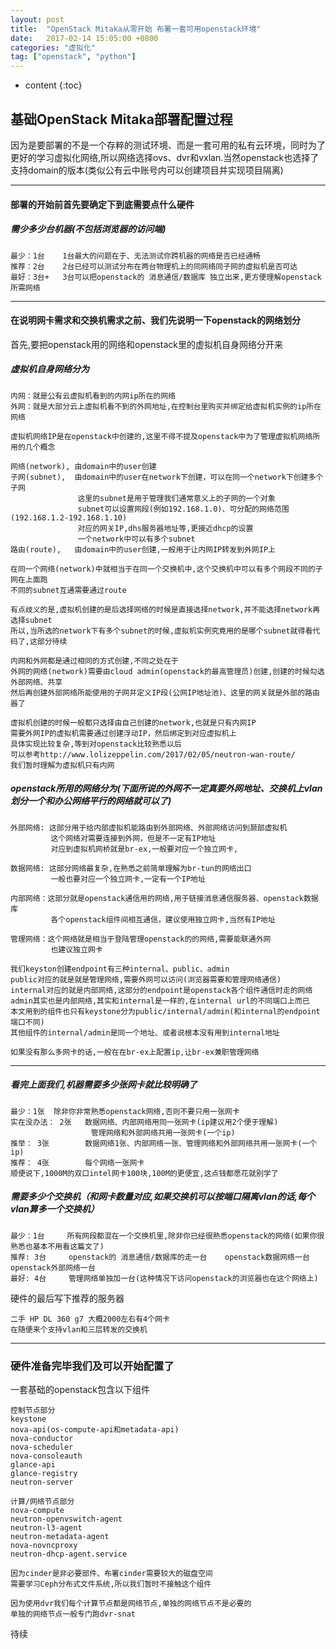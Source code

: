 ```yaml
---
layout: post
title:  "OpenStack Mitaka从零开始 布署一套可用openstack环境"
date:   2017-02-14 15:05:00 +0800
categories: "虚拟化"
tag: ["openstack", "python"]
---
```


* content
{:toc}


## 基础OpenStack Mitaka部署配置过程

因为是要部署的不是一个存粹的测试环境、而是一套可用的私有云环境，同时为了更好的学习虚拟化网络,所以网络选择ovs、dvr和vxlan.当然openstack也选择了支持domain的版本(类似公有云中账号内可以创建项目并实现项目隔离)

---

#### 部署的开始前首先要确定下到底需要点什么硬件

##### 需少多少台机器(不包括浏览器的访问端)

    最少：1台    1台最大的问题在于、无法测试你跨机器的网络是否已经通畅
    推荐：2台    2台已经可以测试分布在两台物理机上的同网络同子网的虚拟机是否可达
    最好：3台+   3台可以把openstack的 消息通信/数据库 独立出来,更方便理解openstack所需网络

---

#### 在说明网卡需求和交换机需求之前、我们先说明一下openstack的网络划分

首先,要把openstack用的网络和openstack里的虚拟机自身网络分开来

##### 虚拟机自身网络分为

    内网：就是公有云虚拟机看到的内网ip所在的网络
    外网：就是大部分云上虚拟机看不到的外网地址,在控制台里购买并绑定给虚拟机实例的ip所在网络

    虚拟机网络IP是在openstack中创建的,这里不得不提及openstack中为了管理虚拟机网络所用的几个概念

    网络(network), 由domain中的user创建
    子网(subnet),  由domain中的user在network下创建，可以在同一个network下创建多个子网
                   这里的subnet是用于管理我们通常意义上的子网的一个对象
                   subnet可以设置网段(例如192.168.1.0)、可分配的网络范围(192.168.1.2-192.168.1.10)
                   对应的网关IP,dhs服务器地址等,更接近dhcp的设置
                   一个network中可以有多个subnet
    路由(route),   由domain中的user创建,一般用于让内网IP转发到外网IP上

    在同一个网络(network)中就相当于在同一个交换机中,这个交换机中可以有多个网段不同的子网在上面跑
    不同的subnet互通需要通过route

    有点歧义的是,虚拟机创建的是后选择网络的时候是直接选择network,并不能选择network再选择subnet
    所以,当所选的network下有多个subnet的时候,虚拟机实例究竟用的是哪个subnet就得看代码了,这部分待续

    内网和外网都是通过相同的方式创建,不同之处在于
    外网的网络(network)需要由cloud admin(openstack的最高管理员)创建,创建的时候勾选外部网络、共享
    然后再创建外部网络所能使用的子网并定义IP段(公网IP地址池)、这里的网关就是外部的路由器了

    虚拟机创建的时候一般都只选择由自己创建的network,也就是只有内网IP
    需要外网IP的虚拟机需要通过创建浮动IP，然后绑定到对应虚拟机上
    具体实现比较复杂,等到对openstack比较熟悉以后
    可以参考http://www.lolizeppelin.com/2017/02/05/neutron-wan-route/
    我们暂时理解为虚拟机只有内网

##### openstack所用的网络分为(下面所说的外网不一定真要外网地址、交换机上vlan划分一个和办公网络平行的网络就可以了)

    外部网络: 这部分用于给内部虚拟机能路由到外部网络、外部网络访问到颞部虚拟机
             这个网络对需要连接到外网，但是不一定有IP地址
             对应到虚拟机网桥就是br-ex,一般要对应一个独立网卡,

    数据网络: 这部分网络最复杂,在熟悉之前简单理解为br-tun的网络出口
             一般也要对应一个独立网卡,一定有一个IP地址

    内部网络：这部分就是openstack通信用的网络,用于链接消息通信服务器、openstack数据库
             各个openstack组件间相互通信，建议使用独立网卡,当然有IP地址

    管理网络：这个网络就是相当于登陆管理openstack的的网络,需要能联通外网
             也建议独立网卡

    我们keyston创建endpoint有三种internal、public、admin
    public对应的就是就是管理网络,需要外网可以访问(浏览器需要和管理网络通信)
    internal对应的就是内部网络,这部分的endpoint是openstack各个组件通信时走的网络
    admin其实也是内部网络,其实和internal是一样的,在internal url的不同端口上而已
    本文用到的组件也只有keystone分为public/internal/admin(和internal的endpoint端口不同)
    其他组件的internal/admin是同一个地址、或者说根本没有用到internal地址

    如果没有那么多网卡的话,一般在在br-ex上配置ip,让br-ex兼职管理网络

---

##### 看完上面我们,机器需要多少张网卡就比较明确了

    最少：1张  除非你非常熟悉openstack网络,否则不要只用一张网卡
    实在没办法： 2张   数据网络、内部网络用同一张网卡(ip建议用2个便于理解)
                      管理网络和外部网络共用一张网卡(一个ip)
    推举： 3张        数据网络1张、内部网络一张、管理网络和外部网络共用一张网卡(一个ip)
    推荐： 4张        每个网络一张网卡
    顺便说下,1000M的双口intel网卡100块,100M的更便宜,这点钱都愿花就别学了

##### 需要多少个交换机（和网卡数量对应,如果交换机可以按端口隔离vlan的话,每个vlan算多一个交换机）

    最少：1台     所有网段都混在一个交换机里,除非你已经很熟悉openstack的网络(如果你很熟悉也基本不用看这篇文了)
    推荐: 3台     openstack的 消息通信/数据库的走一台    openstack数据网络一台   openstack外部网络一台
    最好: 4台     管理网络单独加一台(这种情况下访问openstack的浏览器也在这个网络上)


硬件的最后写下推荐的服务器

    二手 HP DL 360 g7 大概2000左右有4个网卡
    在随便来个支持vlan和三层转发的交换机

---

### 硬件准备完毕我们及可以开始配置了

一套基础的openstack包含以下组件

    控制节点部分
    keystone
    nova-api(os-compute-api和metadata-api)
    nova-conductor
    nova-scheduler
    nova-consoleauth
    glance-api
    glance-registry
    neutron-server

    计算/网络节点部分
    nova-compute
    neutron-openvswitch-agent
    neutron-l3-agent
    neutron-metadata-agent
    nova-novncproxy
    neutron-dhcp-agent.service

    因为cinder是非必要部件、布署cinder需要较大的磁盘空间
    需要学习Ceph分布式文件系统,所以我们暂时不接触这个组件

    因为使用dvr我们每个计算节点都是网络节点,单独的网络节点不是必要的
    单独的网络节点一般专门跑dvr-snat


待续
